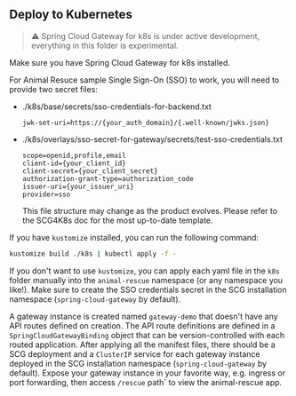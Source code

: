 ## Deploy to Kubernetes

> :warning: Spring Cloud Gateway for k8s is under active development, everything in this folder is experimental.  

Make sure you have Spring Cloud Gateway for k8s installed.

For Animal Resuce sample Single Sign-On (SSO) to work, you will need to provide two secret files:

* ./k8s/base/secrets/sso-credentials-for-backend.txt
  ```
  jwk-set-uri=https://{your_auth_domain}/{.well-known/jwks.json}
  ``` 
* ./k8s/overlays/sso-secret-for-gateway/secrets/test-sso-credentials.txt
  ```
  scope=openid,profile,email
  client-id={your_client_id}
  client-secret={your_client_secret}
  authorization-grant-type=authorization_code
  issuer-uri={your_issuer_uri}
  provider=sso
  ```
  This file structure may change as the product evolves. Please refer to the SCG4K8s doc for the most up-to-date template.
  
If you have `kustomize` installed, you can run the following command:

```bash
kustomize build ./k8s | kubectl apply -f -
```

If you don't want to use `kustomize`, you can apply each yaml file in the `k8s` folder manually into the `animal-rescue` namespace (or any namespace you like!). Make sure to create the SSO credentials secret in the SCG installation namespace (`spring-cloud-gateway` by default).

A gateway instance is created named `gateway-demo` that doesn't have any API routes defined on creation. The API route definitions are defined in a `SpringCloudGatewayBinding` object that can be version-controlled with each routed application.  After applying all the manifest files, there should be a SCG deployment and a `ClusterIP` service for each gateway instance deployed in the SCG installation namespace (`spring-cloud-gateway` by default).  Expose your gateway instance in your favorite way, e.g. ingress or port forwarding, then access `/rescue` path` to view the animal-rescue app.

